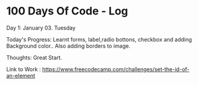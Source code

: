 # 100 Days Of Code - Log

Day 1: January 03. Tuesday

Today's Progress: Learnt forms, label,radio bottons, checkbox and adding Background color..
Also adding borders to image.

Thoughts: Great Start.

Link to Work : https://www.freecodecamp.com/challenges/set-the-id-of-an-element

